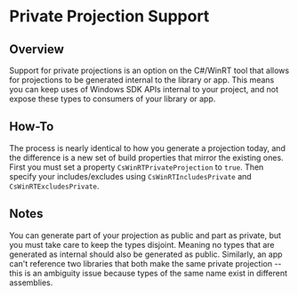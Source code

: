 # Private Projection Support

## Overview

Support for private projections is an option on the C#/WinRT tool that allows for projections to be generated internal to the library or app. 
This means you can keep uses of Windows SDK APIs internal to your project, and not expose these types to consumers of your library or app. 

## How-To

The process is nearly identical to how you generate a projection today, and the difference is a new set of build properties that mirror the existing ones. 
First you must set a property `CsWinRTPrivateProjection` to `true`. Then specify your includes/excludes using `CsWinRTIncludesPrivate` and `CsWinRTExcludesPrivate`. 

## Notes


You can generate part of your projection as public and part as private, but you must take care to keep the types disjoint. 
Meaning no types that are generated as internal should also be generated as public. 
Similarly, an app can't reference two libraries that both make the same private projection -- this is an ambiguity issue because types of the same name exist in different assemblies. 
